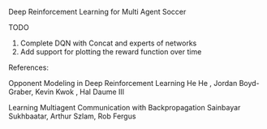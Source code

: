 Deep Reinforcement Learning for Multi Agent Soccer

TODO
1. Complete DQN with Concat and experts of networks
2. Add support for plotting the reward function over time

References:

Opponent Modeling in Deep Reinforcement Learning
He He , Jordan Boyd-Graber, Kevin Kwok , Hal Daume III

Learning Multiagent Communication with Backpropagation
Sainbayar Sukhbaatar, Arthur Szlam, Rob Fergus

